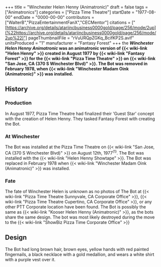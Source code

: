 +++
title = "Winchester Helen Henny (Animatronic)"
draft = false
tags = ["Animatronics"]
categories = ["Pizza Time Theatre"]
startDate = "1977-08-00"
endDate = "0000-00-00"
contributors = ["WalterB","PizzaEntertainmentFanX","CECMentor"]
citations = ["[https://archive.org/details/atariincbusiness0000gold/page/256/mode/2up](%22https://archive.org/details/atariincbusiness0000gold/page/256/mode/2up%22)"]
pageThumbnailFile = "rVuURQpZGKq_BcifKP2S.avif"
unitsProduced = "1"
manufacturer = "Fantasy Forest"
+++
the ***Winchester Helen Henny Animatronic* was an animatronic version of {{< wiki-link "Helen Henny" >}} created in August 1977 by {{< wiki-link "Fantasy Forest" >}} for the {{< wiki-link "Pizza Time Theatre" >}} on {{< wiki-link "San Jose, CA (370 S Winchester Blvd)" >}}. The Bot was removed in February 1978, when {{< wiki-link "Winchester Madam Oink (Animatronic)" >}} was installed.**

## History

### Production

In August 1977, Pizza Time Theatre had finalized their 'Guest Star' concept with the creation of Helen Henny. They tasked Fantasy Forest with creating the Bot.

### At Winchester

The Bot was installed at the Pizza Time Theatre on {{< wiki-link "San Jose, CA (370 S Winchester Blvd)" >}} on August 12th, 1977<sup>(1)</sup>. The Bot was installed with the {{< wiki-link "Helen Henny Showtape" >}}. The Bot was replaced in February 1978 when {{< wiki-link "Winchester Madam Oink (Animatronic)" >}} was installed.

### Fate

The fate of Winchester Helen is unknown as no photos of The Bot at {{< wiki-link "Pizza Time Theatre Sunnyvale, CA Corporate Office" >}}, {{< wiki-link "Pizza Time Theatre Cupertino, CA Corporate Office" >}}, or any other PTT Corporate location have been found. The Bot is possibly the same as {{< wiki-link "Kooser Helen Henny (Animatronic)" >}}, as the bots share the same design. The bot was most likely destroyed during the move to the {{< wiki-link "ShowBiz Pizza Time Corporate Office" >}}

## Design

The Bot had long brown hair, brown eyes, yellow hands with red painted fingernails, a black necklace with a gold medallion, and wears a white shirt with a purple vest over it.
